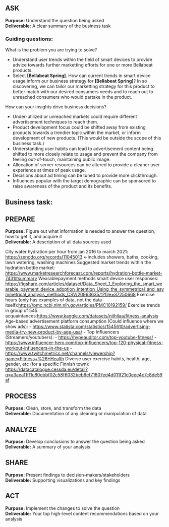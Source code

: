 ## ASK 
**Purpose:** Understand the question being asked \
**Deliverable:** A clear summary of the business task

### Guiding questions:
What is the problem you are trying to solve?
 - Understand user trends within the field of smart devices to provide advice towards further marketting efforts for one or more Bellabeat products.
 - Select **[Bellabeat Spring]**.  How can current trends in smart device usage inform our business strategy for **[Bellabeat Spring]**?  In so discovering, we can tailor our marketting strategy for this product to better match with our desired consumers needs and to reach out to unreached consumers who would partake in the product.

How can your insights drive business decisions?
 - Under-utilized or unreached markets could require different advertisement techniques to reach them.
 - Product development focus could be shifted away from existing products towards a trendier topic within the market, or inform development of new products. (This would be outside the scope of this business task.)
 - Understanding user habits can lead to advertisement content being shifted to more closely relate to usage and prevent the company from feeling out-of-touch, maintaining public image.
 - Allocation of server resources can be altered to provide a cleaner user experience at times of peak usage.
 - Decisions about ad timing can be tuned to provide more clickthrough.
 - Influences popular with the target demographic can be sponsored to raise awareness of the product and its benefits.


Business task:
 - 


## PREPARE
**Purpose:** Figure out what information is needed to answer the question, how to get it, and acquire it \
**Deliverable:** A description of all data sources used

City water hydration per hour from jan 2016 to march 2021: https://zenodo.org/records/11045013  <-includes showers, baths, cooking, lawn watering, washing machines
Suggested market trends within the hydration bottle market: https://www.marketresearchforecast.com/reports/hydration-bottle-market-7431#summary
Wearablepayment methods smart device user responses: https://figshare.com/articles/dataset/Data_Sheet_1_Exploring_the_smart_wearable_payment_device_adoption_intention_Using_the_symmetrical_and_asymmetrical_analysis_methods_CSV/20963635/1?file=37250668
Exercise hours (only has examples of data, not the data itself):https://pmc.ncbi.nlm.nih.gov/articles/PMC10192159/
Exercise trends in group of 545 acquaintances:https://www.kaggle.com/datasets/nithilaa/fitness-analysis
Age-based advertisement platform consumption (Could influence where we show ads): 
                                     - https://www.statista.com/statistics/1545610/advertising-media-try-new-product-by-age-usa/
                                     - 
Top Influencers (Streamers/youtubers): 
                                     - https://hypeauditor.com/top-youtube-fitness/
                                     - https://www.influencer-hero.com/top-influencers/top-120-physical-fitness-workout-influencers-in-the-us
                                     - https://www.twitchmetrics.net/channels/viewership?game=Fitness+%26+Health
Diverse user exercise habits, health, age, gender, etc (for a specific Finnish town): https://datacatalogue.cessda.eu/detail?q=a3aea11ff1c80ebbf02c58f6032beb6ef71607ed4d011f21c0eee4c7c8de59af

## PROCESS
**Purpose:** Clean, store, and transform the data \
**Deliverable:** Documentation of any cleaning or manipulation of data

## ANALYZE
**Purpose:** Develop conclusions to answer the question being asked \
**Deliverable:** A summary of your analysis

## SHARE
**Purpose:** Present findings to decision-makers/stakeholders \
**Deliverable:** Supporting visualizations and key findings

## ACT
**Purpose:** Implement the changes to solve the question \
**Deliverable:** Your top high-level content recommendations based on your analysis
